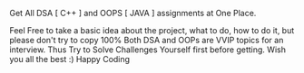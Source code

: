 Get All DSA [ C++ ] and OOPS [ JAVA ] assignments at One Place.

Feel Free to take a basic idea about the project, what to do, how to do it, but please don't try to copy 100%
Both DSA and OOPs are VVIP topics for an interview.
Thus Try to Solve Challenges Yourself first before getting.
Wish you all the best :)
Happy Coding
